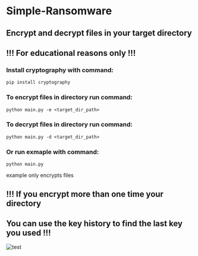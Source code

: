 # Simple-Ransomware
## Encrypt and decrypt files in your target directory
## !!! For educational reasons only !!!
### Install cryptography with command:
```
pip install cryptography
```
### To encrypt files in directory run command:
```
python main.py -e <target_dir_path>
```
### To decrypt files in directory run command:
```
python main.py -d <target_dir_path>
```
### Or run exmaple with command:
```
python main.py
```
example only encrypts files
## !!! If you encrypt more than one time your directory

## You can use the key history to find the last key you used !!!

![test](https://github.com/IsekaiCode/Simple-Ransomware/assets/109307799/2d20feae-494d-4fda-a884-36e020aeb9f8)

